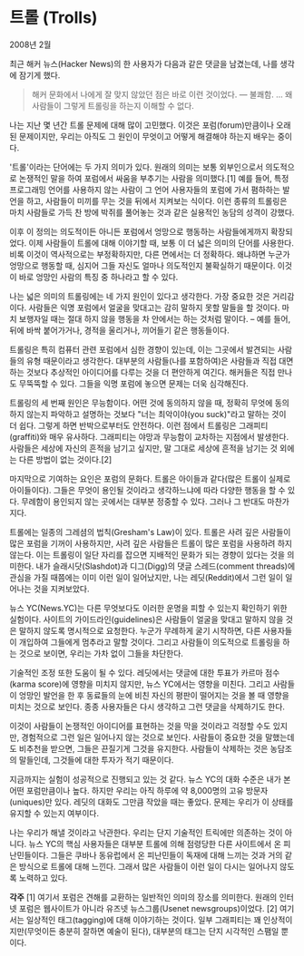 # 트롤 (Trolls)

2008년 2월

최근 해커 뉴스(Hacker News)의 한 사용자가 다음과 같은 댓글을 남겼는데, 나를 생각에 잠기게 했다.

> 해커 문화에서 나에게 잘 맞지 않았던 점은 바로 이런 것이었다. — 불쾌함. ... 왜 사람들이 그렇게 트롤링을 하는지 이해할 수 없다.

나는 지난 몇 년간 트롤 문제에 대해 많이 고민했다. 이것은 포럼(forum)만큼이나 오래된 문제이지만, 우리는 아직도 그 원인이 무엇이고 어떻게 해결해야 하는지 배우는 중이다.

'트롤'이라는 단어에는 두 가지 의미가 있다. 원래의 의미는 보통 외부인으로서 의도적으로 논쟁적인 말을 하여 포럼에서 싸움을 부추기는 사람을 의미했다.[1] 예를 들어, 특정 프로그래밍 언어를 사용하지 않는 사람이 그 언어 사용자들의 포럼에 가서 폄하하는 발언을 하고, 사람들이 미끼를 무는 것을 뒤에서 지켜보는 식이다. 이런 종류의 트롤링은 마치 사람들로 가득 찬 방에 박쥐를 풀어놓는 것과 같은 실용적인 농담의 성격이 강했다.

이후 이 정의는 의도적이든 아니든 포럼에서 엉망으로 행동하는 사람들에게까지 확장되었다. 이제 사람들이 트롤에 대해 이야기할 때, 보통 이 더 넓은 의미의 단어를 사용한다. 비록 이것이 역사적으로는 부정확하지만, 다른 면에서는 더 정확하다. 왜냐하면 누군가 엉망으로 행동할 때, 심지어 그들 자신도 얼마나 의도적인지 불확실하기 때문이다. 이것이 바로 엉망인 사람의 특징 중 하나라고 할 수 있다.

나는 넓은 의미의 트롤링에는 네 가지 원인이 있다고 생각한다. 가장 중요한 것은 거리감이다. 사람들은 익명 포럼에서 얼굴을 맞대고는 감히 말하지 못할 말들을 할 것이다. 마치 보행자일 때는 절대 하지 않을 행동을 차 안에서는 하는 것처럼 말이다. – 예를 들어, 뒤에 바싹 붙어가거나, 경적을 울리거나, 끼어들기 같은 행동들이다.

트롤링은 특히 컴퓨터 관련 포럼에서 심한 경향이 있는데, 이는 그곳에서 발견되는 사람들의 유형 때문이라고 생각한다. 대부분의 사람들(나를 포함하여)은 사람들과 직접 대면하는 것보다 추상적인 아이디어를 다루는 것을 더 편안하게 여긴다. 해커들은 직접 만나도 무뚝뚝할 수 있다. 그들을 익명 포럼에 놓으면 문제는 더욱 심각해진다.

트롤링의 세 번째 원인은 무능함이다. 어떤 것에 동의하지 않을 때, 정확히 무엇에 동의하지 않는지 파악하고 설명하는 것보다 "너는 최악이야(you suck)"라고 말하는 것이 더 쉽다. 그렇게 하면 반박으로부터도 안전하다. 이런 점에서 트롤링은 그래피티(graffiti)와 매우 유사하다. 그래피티는 야망과 무능함이 교차하는 지점에서 발생한다. 사람들은 세상에 자신의 흔적을 남기고 싶지만, 말 그대로 세상에 흔적을 남기는 것 외에는 다른 방법이 없는 것이다.[2]

마지막으로 기여하는 요인은 포럼의 문화다. 트롤은 아이들과 같다(많은 트롤이 실제로 아이들이다). 그들은 무엇이 용인될 것이라고 생각하느냐에 따라 다양한 행동을 할 수 있다. 무례함이 용인되지 않는 곳에서는 대부분 정중할 수 있다. 그러나 그 반대도 마찬가지다.

트롤에는 일종의 그레셤의 법칙(Gresham's Law)이 있다. 트롤은 사려 깊은 사람들이 많은 포럼을 기꺼이 사용하지만, 사려 깊은 사람들은 트롤이 많은 포럼을 사용하려 하지 않는다. 이는 트롤링이 일단 자리를 잡으면 지배적인 문화가 되는 경향이 있다는 것을 의미한다. 내가 슬래시닷(Slashdot)과 디그(Digg)의 댓글 스레드(comment threads)에 관심을 가질 때쯤에는 이미 이런 일이 일어났지만, 나는 레딧(Reddit)에서 그런 일이 일어나는 것을 지켜보았다.

뉴스 YC(News.YC)는 다른 무엇보다도 이러한 운명을 피할 수 있는지 확인하기 위한 실험이다. 사이트의 가이드라인(guidelines)은 사람들이 얼굴을 맞대고 말하지 않을 것은 말하지 않도록 명시적으로 요청한다. 누군가 무례하게 굴기 시작하면, 다른 사용자들이 개입하여 그들에게 멈추라고 말할 것이다. 그리고 사람들이 의도적으로 트롤링을 하는 것으로 보이면, 우리는 가차 없이 그들을 차단한다.

기술적인 조정 또한 도움이 될 수 있다. 레딧에서는 댓글에 대한 투표가 카르마 점수(karma score)에 영향을 미치지 않지만, 뉴스 YC에서는 영향을 미친다. 그리고 사람들이 엉망인 발언을 한 후 동료들의 눈에 비친 자신의 평판이 떨어지는 것을 볼 때 영향을 미치는 것으로 보인다. 종종 사용자들은 다시 생각하고 그런 댓글을 삭제하기도 한다.

이것이 사람들이 논쟁적인 아이디어를 표현하는 것을 막을 것이라고 걱정할 수도 있지만, 경험적으로 그런 일은 일어나지 않는 것으로 보인다. 사람들이 중요한 것을 말했는데도 비추천을 받으면, 그들은 끈질기게 그것을 유지한다. 사람들이 삭제하는 것은 농담조의 말들인데, 그것들에 대한 투자가 적기 때문이다.

지금까지는 실험이 성공적으로 진행되고 있는 것 같다. 뉴스 YC의 대화 수준은 내가 본 어떤 포럼만큼이나 높다. 하지만 우리는 아직 하루에 약 8,000명의 고유 방문자(uniques)만 있다. 레딧의 대화도 그만큼 작았을 때는 좋았다. 문제는 우리가 이 상태를 유지할 수 있는지 여부이다.

나는 우리가 해낼 것이라고 낙관한다. 우리는 단지 기술적인 트릭에만 의존하는 것이 아니다. 뉴스 YC의 핵심 사용자들은 대부분 트롤에 의해 점령당한 다른 사이트에서 온 피난민들이다. 그들은 쿠바나 동유럽에서 온 피난민들이 독재에 대해 느끼는 것과 거의 같은 방식으로 트롤에 대해 느낀다. 그래서 많은 사람들이 이런 일이 다시는 일어나지 않도록 노력하고 있다.

**각주**
[1] 여기서 포럼은 견해를 교환하는 일반적인 의미의 장소를 의미한다. 원래의 인터넷 포럼은 웹사이트가 아니라 유즈넷 뉴스그룹(Usenet newsgroups)이었다.
[2] 여기서는 일상적인 태그(tagging)에 대해 이야기하는 것이다. 일부 그래피티는 꽤 인상적이지만(무엇이든 충분히 잘하면 예술이 된다), 대부분의 태그는 단지 시각적인 스팸일 뿐이다.